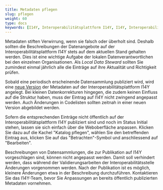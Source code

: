 ```yaml
---
title: Metadaten pflegen
slug: pflegen
weight: 60
type: docs
keywords: [I14Y, Interoperabilitätsplattform I14Y, I14Y, Interoperabilität, Datenpflege, Daten pflegen, Local Data Steward, Schweiz]
---
```


Metadaten stiften Verwirrung, wenn sie falsch oder überholt sind. Deshalb sollten die Beschreibungen der Datenangebote auf der Interoperabilitätsplattform I14Y stets auf dem aktuellen Stand gehalten werden. Dies ist eine wichtige Aufgabe der lokalen Datenverantwortlichen bei den einzelnen Organisationen. Als _Local Data Steward_ sollten Sie zumindest einmal jährlich alle die Einträge auf ihre Aktualität und Richtigkeit prüfen.

Sobald eine periodisch erscheinende Datensammlung publiziert wird, wird eine [neue Version](/handbook/de/publikation/katalog/datenpflege/versionierung) der Metadaten auf der Interoperabilitätsplattform I14Y angelegt. Bei kleinen Datenkorrekturen hingegen, die zudem keinen Einfluss auf die Struktur haben, muss der Eintrag auf I14Y nicht zwingend angepasst werden. Auch Änderungen in Codelisten sollten zeitnah in einer neuen Version abgebildet werden. 

Sofern die entsprechenden Einträge nicht öffentlich auf der Interoperabilitätsplattform I14Y publiziert sind und noch im Status Initial stehen, lassen sie sich einfach über die Weboberfläche anpassen. Klicken Sie dazu auf die Kachel "Katalog pflegen", wählen Sie den betreffenden Eintrag aus, klicken Sie auf das "Betrachten"-Symbol und anschliessend auf "Bearbeiten". 

Beschreibungen von Datensammlungen, die zur Publikation auf I14Y vorgeschlagen sind, können nicht angepasst werden. Damit soll verhindert werden, dass  während der Validierungsarbeiten der Interoperabilitätsstelle Änderungen vorgenommen werden. Nach der Publikation ist es möglich, kleinere Änderungen etwa in der Beschreibung durchzuführen. Kontaktieren Sie das I14Y-Team, bevor Sie Anpassungen an bereits öffentlich publizierten Metadaten vornehmen.